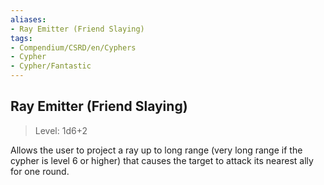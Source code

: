 ```yaml
---
aliases:
- Ray Emitter (Friend Slaying)
tags:
- Compendium/CSRD/en/Cyphers
- Cypher
- Cypher/Fantastic
---
```


  
## Ray Emitter (Friend Slaying)  
>Level: 1d6+2  
  
Allows the user to project a ray up to long range (very long range if the cypher is level 6 or higher) that causes the target to attack its nearest ally for one round.
